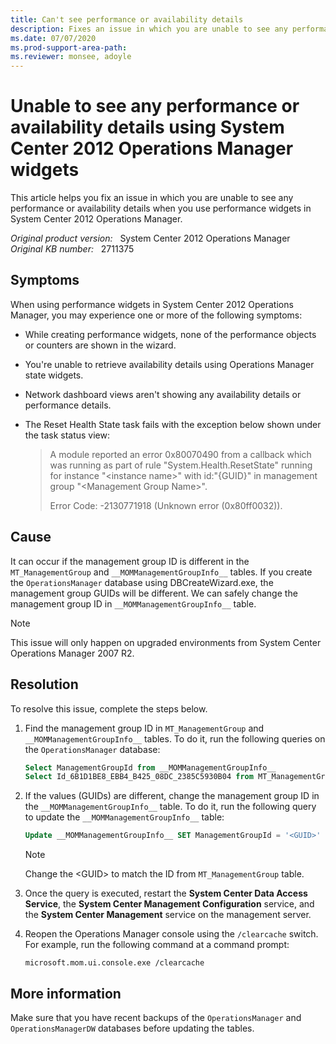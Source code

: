 ```yaml
---
title: Can't see performance or availability details
description: Fixes an issue in which you are unable to see any performance or availability details when you use performance widgets in System Center 2012 Operations Manager.
ms.date: 07/07/2020
ms.prod-support-area-path: 
ms.reviewer: monsee, adoyle
---
```

# Unable to see any performance or availability details using System Center 2012 Operations Manager widgets

This article helps you fix an issue in which you are unable to see any performance or availability details when you use performance widgets in System Center 2012 Operations Manager.

_Original product version:_ &nbsp; System Center 2012 Operations Manager  
_Original KB number:_ &nbsp; 2711375

## Symptoms

When using performance widgets in System Center 2012 Operations Manager, you may experience one or more of the following symptoms:

- While creating performance widgets, none of the performance objects or counters are shown in the wizard.
- You're unable to retrieve availability details using Operations Manager state widgets.
- Network dashboard views aren't showing any availability details or performance details.
- The Reset Health State task fails with the exception below shown under the task status view:

    > A module reported an error 0x80070490 from a callback which was running as part of rule "System.Health.ResetState" running for instance "\<instance name>" with id:"{GUID}" in management group "\<Management Group Name>".
    >
    > Error Code: -2130771918 (Unknown error (0x80ff0032)).

## Cause

It can occur if the management group ID is different in the `MT_ManagementGroup` and `__MOMManagementGroupInfo__` tables. If you create the `OperationsManager` database using DBCreateWizard.exe, the management group GUIDs will be different. We can safely change the management group ID in `__MOMManagementGroupInfo__` table.

> [!NOTE]
> This issue will only happen on upgraded environments from System Center Operations Manager 2007 R2.

## Resolution

To resolve this issue, complete the steps below.

1. Find the management group ID in `MT_ManagementGroup` and `__MOMManagementGroupInfo__` tables. To do it, run the following queries on the `OperationsManager` database:

    ```sql
    Select ManagementGroupId from __MOMManagementGroupInfo__
    Select Id_6B1D1BE8_EBB4_B425_08DC_2385C5930B04 from MT_ManagementGroup
    ```

2. If the values (GUIDs) are different, change the management group ID in the `__MOMManagementGroupInfo__` table. To do it, run the following query to update the `__MOMManagementGroupInfo__` table:

    ```sql
    Update __MOMManagementGroupInfo__ SET ManagementGroupId = '<GUID>'
    ```

    > [!NOTE]
    > Change the \<GUID> to match the ID from `MT_ManagementGroup` table.

3. Once the query is executed, restart the **System Center Data Access Service**, the **System Center Management Configuration** service, and the **System Center Management** service on the management server.

4. Reopen the Operations Manager console using the `/clearcache` switch. For example, run the following command at a command prompt:

    ```console
    microsoft.mom.ui.console.exe /clearcache
    ```

## More information

Make sure that you have recent backups of the `OperationsManager` and `OperationsManagerDW` databases before updating the tables.
